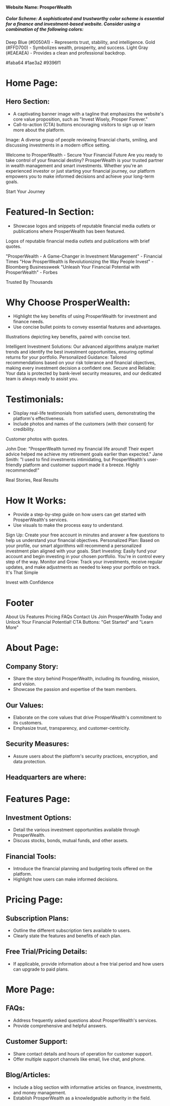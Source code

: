 #### Website Name: ProsperWealth

##### Color Scheme: A sophisticated and trustworthy color scheme is essential for a finance and investment-based website. Consider using a combination of the following colors:

Deep Blue (#0050A1) - Represents trust, stability, and intelligence.
Gold (#FFD700) - Symbolizes wealth, prosperity, and success.
Light Gray (#EAEAEA) - Provides a clean and professional backdrop.

#faba64
#1ae3a2
#9396f1

# Home Page:

## Hero Section:

- A captivating banner image with a tagline that emphasizes the website's core value proposition, such as "Invest Wisely, Prosper Forever."
- Call-to-action (CTA) buttons encouraging visitors to sign up or learn more about the platform.

Image: A diverse group of people reviewing financial charts, smiling, and discussing investments in a modern office setting.

Welcome to ProsperWealth - Secure Your Financial Future
Are you ready to take control of your financial destiny? ProsperWealth is your trusted partner in wealth management and smart investments. Whether you're an experienced investor or just starting your financial journey, our platform empowers you to make informed decisions and achieve your long-term goals.

Start Your Journey

# Featured-In Section:

- Showcase logos and snippets of reputable financial media outlets or publications where ProsperWealth has been featured.

Logos of reputable financial media outlets and publications with brief quotes.

"ProsperWealth - A Game-Changer in Investment Management" - Financial Times
"How ProsperWealth is Revolutionizing the Way People Invest" - Bloomberg Businessweek
"Unleash Your Financial Potential with ProsperWealth" - Forbes

Trusted By Thousands

# Why Choose ProsperWealth:

- Highlight the key benefits of using ProsperWealth for investment and finance needs.
- Use concise bullet points to convey essential features and advantages.

Illustrations depicting key benefits, paired with concise text.

Intelligent Investment Solutions: Our advanced algorithms analyze market trends and identify the best investment opportunities, ensuring optimal returns for your portfolio.
Personalized Guidance: Tailored recommendations based on your risk tolerance and financial objectives, making every investment decision a confident one.
Secure and Reliable: Your data is protected by bank-level security measures, and our dedicated team is always ready to assist you.

# Testimonials:

- Display real-life testimonials from satisfied users, demonstrating the platform's effectiveness.
- Include photos and names of the customers (with their consent) for credibility.

Customer photos with quotes.

John Doe: "ProsperWealth turned my financial life around! Their expert advice helped me achieve my retirement goals earlier than expected."
Jane Smith: "I used to find investments intimidating, but ProsperWealth's user-friendly platform and customer support made it a breeze. Highly recommended!"

Real Stories, Real Results

# How It Works:

- Provide a step-by-step guide on how users can get started with ProsperWealth's services.
- Use visuals to make the process easy to understand.

Sign Up: Create your free account in minutes and answer a few questions to help us understand your financial objectives.
Personalized Plan: Based on your profile, our smart algorithms will recommend a personalized investment plan aligned with your goals.
Start Investing: Easily fund your account and begin investing in your chosen portfolio. You're in control every step of the way.
Monitor and Grow: Track your investments, receive regular updates, and make adjustments as needed to keep your portfolio on track.
It's That Simple

Invest with Confidence

# Footer

About Us
Features
Pricing
FAQs
Contact Us
Join ProsperWealth Today and Unlock Your Financial Potential!
CTA Buttons: "Get Started" and "Learn More"

# About Page:

## Company Story:

- Share the story behind ProsperWealth, including its founding, mission, and vision.
- Showcase the passion and expertise of the team members.

## Our Values:

- Elaborate on the core values that drive ProsperWealth's commitment to its customers.
- Emphasize trust, transparency, and customer-centricity.

## Security Measures:

- Assure users about the platform's security practices, encryption, and data protection.

## Headquarters are where:

# Features Page:

## Investment Options:

- Detail the various investment opportunities available through ProsperWealth.
- Discuss stocks, bonds, mutual funds, and other assets.

## Financial Tools:

- Introduce the financial planning and budgeting tools offered on the platform.
- Highlight how users can make informed decisions.

# Pricing Page:

## Subscription Plans:

- Outline the different subscription tiers available to users.
- Clearly state the features and benefits of each plan.

## Free Trial/Pricing Details:

- If applicable, provide information about a free trial period and how users can upgrade to paid plans.

# More Page:

## FAQs:

- Address frequently asked questions about ProsperWealth's services.
- Provide comprehensive and helpful answers.

## Customer Support:

- Share contact details and hours of operation for customer support.
- Offer multiple support channels like email, live chat, and phone.

## Blog/Articles:

- Include a blog section with informative articles on finance, investments, and money management.
- Establish ProsperWealth as a knowledgeable authority in the field.

